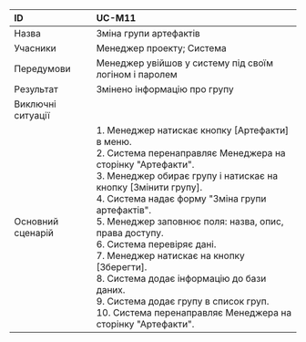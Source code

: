 | ID  | UC-M11  |
|:---|:---|
|Назва   | Зміна групи артефактів |
|Учасники   | Менеджер проекту; Система |
|Передумови  | Менеджер увійшов у систему під своїм логіном і паролем |
|Результат| Змінено інформацію про групу |
|Виключні ситуації||
|Основний сценарій|1. Менеджер натискає кнопку [Артефакти] в меню. <br>2. Система перенаправляє Менеджера на сторінку "Артефакти". <br>3. Менеджер обирає групу і натискає на кнопку [Змінити групу].<br> 4. Система надає форму "Зміна групи артефактів". <br>5. Менеджер заповнює поля: назва, опис, права доступу. <br> 6. Система перевіряє дані. <br>7. Менеджер натискає на кнопку [Зберегти]. <br>8. Система додає інформацію до бази даних. <br>9. Система додає групу в список груп. <br>10. Система перенаправляє Менеджера на сторінку "Артефакти".
